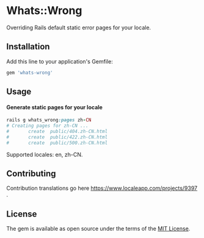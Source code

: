 # Whats::Wrong
Overriding Rails default static error pages for your locale.

## Installation
Add this line to your application's Gemfile:

```ruby
gem 'whats-wrong'
```

## Usage


#### Generate static pages for your locale

```ruby
rails g whats_wrong:pages zh-CN
# Creating pages for zh-CN ...
#       create  public/404.zh-CN.html
#       create  public/422.zh-CN.html
#       create  public/500.zh-CN.html
```

Supported locales: en, zh-CN.

## Contributing
Contribution translations go here https://www.localeapp.com/projects/9397 .

## License
The gem is available as open source under the terms of the [MIT License](http://opensource.org/licenses/MIT).
